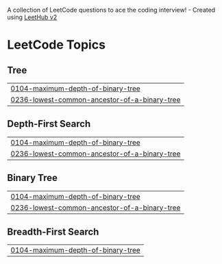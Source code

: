 A collection of LeetCode questions to ace the coding interview! - Created using [LeetHub v2](https://github.com/arunbhardwaj/LeetHub-2.0)
<!---LeetCode Topics Start-->
# LeetCode Topics
## Tree
|  |
| ------- |
| [0104-maximum-depth-of-binary-tree](https://github.com/SURYANSH8800/Programming/tree/master/0104-maximum-depth-of-binary-tree) |
| [0236-lowest-common-ancestor-of-a-binary-tree](https://github.com/SURYANSH8800/Programming/tree/master/0236-lowest-common-ancestor-of-a-binary-tree) |
## Depth-First Search
|  |
| ------- |
| [0104-maximum-depth-of-binary-tree](https://github.com/SURYANSH8800/Programming/tree/master/0104-maximum-depth-of-binary-tree) |
| [0236-lowest-common-ancestor-of-a-binary-tree](https://github.com/SURYANSH8800/Programming/tree/master/0236-lowest-common-ancestor-of-a-binary-tree) |
## Binary Tree
|  |
| ------- |
| [0104-maximum-depth-of-binary-tree](https://github.com/SURYANSH8800/Programming/tree/master/0104-maximum-depth-of-binary-tree) |
| [0236-lowest-common-ancestor-of-a-binary-tree](https://github.com/SURYANSH8800/Programming/tree/master/0236-lowest-common-ancestor-of-a-binary-tree) |
## Breadth-First Search
|  |
| ------- |
| [0104-maximum-depth-of-binary-tree](https://github.com/SURYANSH8800/Programming/tree/master/0104-maximum-depth-of-binary-tree) |
<!---LeetCode Topics End-->